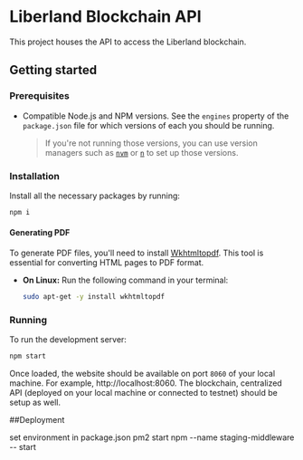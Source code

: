 # Liberland Blockchain API

This project houses the API to access the Liberland blockchain.

## Getting started

### Prerequisites

-   Compatible Node.js and NPM versions. See the `engines` property of the `package.json` file for which versions of each you should be running.
    > If you're not running those versions, you can use version managers such as [`nvm`](https://github.com/nvm-sh/nvm) or [`n`](https://github.com/tj/n) to set up those versions.

### Installation

Install all the necessary packages by running:

```bash
npm i
```

#### Generating PDF

To generate PDF files, you'll need to install [Wkhtmltopdf](https://wkhtmltopdf.org/). This tool is essential for converting HTML pages to PDF format.

-   **On Linux:**
    Run the following command in your terminal:
    ```bash
    sudo apt-get -y install wkhtmltopdf
    ```

### Running

To run the development server:

```bash
npm start
```

Once loaded, the website should be available on port `8060` of your local machine. For example, http://localhost:8060.
The blockchain, centralized API (deployed on your local machine or connected to testnet) should be setup as well.

##Deployment

set environment in package.json
pm2 start npm --name staging-middleware -- start
